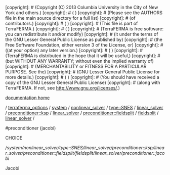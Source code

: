 [copyright]: # (Copyright (C) 2013 Columbia University in the City of New York and others.)
[copyright]: # ( )
[copyright]: # (Please see the AUTHORS file in the main source directory for a full list)
[copyright]: # (of contributors.)
[copyright]: # ( )
[copyright]: # (This file is part of TerraFERMA.)
[copyright]: # ( )
[copyright]: # (TerraFERMA is free software: you can redistribute it and/or modify)
[copyright]: # (it under the terms of the GNU Lesser General Public License as published by)
[copyright]: # (the Free Software Foundation, either version 3 of the License, or)
[copyright]: # ((at your option) any later version.)
[copyright]: # ( )
[copyright]: # (TerraFERMA is distributed in the hope that it will be useful,)
[copyright]: # (but WITHOUT ANY WARRANTY; without even the implied warranty of)
[copyright]: # (MERCHANTABILITY or FITNESS FOR A PARTICULAR PURPOSE. See the)
[copyright]: # (GNU Lesser General Public License for more details.)
[copyright]: # ( )
[copyright]: # (You should have received a copy of the GNU Lesser General Public License)
[copyright]: # (along with TerraFERMA. If not, see <http://www.gnu.org/licenses/>.)

[documentation home](Documentation)

/ [terraferma_options](../../../../../../../../../../terraferma_options) / [system](../../../../../../../../../system) / [nonlinear_solver](../../../../../../../../nonlinear_solver) / [type::SNES](../../../../../../../type__SNES) / [linear_solver](../../../../../../linear_solver) / [preconditioner::ksp](../../../../../preconditioner__ksp) / [linear_solver](../../../../linear_solver) / [preconditioner::fieldsplit](../../../preconditioner__fieldsplit) / [fieldsplit](../../fieldsplit) / [linear_solver](../linear_solver) /

#preconditioner (jacobi)

CHOICE 

*/system/nonlinear_solver/type::SNES/linear_solver/preconditioner::ksp/linear_solver/preconditioner::fieldsplit/fieldsplit/linear_solver/preconditioner::jacobi*

Jacobi

[autogenerated]: # (This file was automatically generated from the schema file:/home/cwilson/repos/github/TerraFERMA/TerraFERMA/buckettools/schemas/solvers.rng.)

